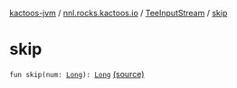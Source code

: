 [kactoos-jvm](../../index.md) / [nnl.rocks.kactoos.io](../index.md) / [TeeInputStream](index.md) / [skip](.)

# skip

`fun skip(num: `[`Long`](https://kotlinlang.org/api/latest/jvm/stdlib/kotlin/-long/index.html)`): `[`Long`](https://kotlinlang.org/api/latest/jvm/stdlib/kotlin/-long/index.html) [(source)](https://github.com/neonailol/kactoos/blob/master/kactoos-jvm/src/main/kotlin/nnl/rocks/kactoos/io/TeeInputStream.kt#L50)